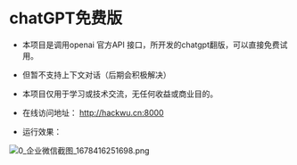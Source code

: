 # chatGPT免费版

* 本项目是调用openai 官方API 接口，所开发的chatgpt翻版，可以直接免费试用。
* 但暂不支持上下文对话（后期会积极解决）
* 本项目仅用于学习或技术交流，无任何收益或商业目的。

* 在线访问地址：  http://hackwu.cn:8000
* 运行效果：

![0_企业微信截图_1678416251698.png](https://hackwu-images-1305994922.cos.ap-nanjing.myqcloud.com/images/0_%E4%BC%81%E4%B8%9A%E5%BE%AE%E4%BF%A1%E6%88%AA%E5%9B%BE_1678416251698.png.png)








